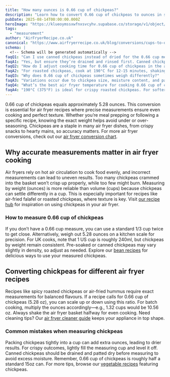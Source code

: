 ```yaml
---
title: "How many ounces is 0.66 cup of chickpeas?"
description: "Learn how to convert 0.66 cup of chickpeas to ounces in seconds. Perfect for air fryer recipes and precise cooking measurements!"
pubDate: 2025-08-14T00:00:00.000Z
heroImage: "https://klueoymssxwfnxsvcyhv.supabase.co/storage/v1/object/public/Shmucket/how-many-ounces-is-0-66-cup-of-chickpeas.webp"
tags:
  - "measurement"
author: "AirFryerRecipe.co.uk"
canonical: "https://www.airfryerrecipe.co.uk/blog/conversions/cups-to-ounces/how-many-ounces-is-0-66-cup-of-chickpeas"
schema: |
  <!-- Schema will be generated automatically -->
faqQ1: "Can I use canned chickpeas instead of dried for the 0.66 cup measurement?"
faqA1: "Yes, but ensure they’re drained and rinsed first. Canned chickpeas weigh slightly more due to moisture, so pat them dry before measuring 0.66 cup (5.28 oz) for accurate results in air fryer recipes."
faqQ2: "How do I adjust cooking time for 0.66 cup of chickpeas in the air fryer?"
faqA2: "For roasted chickpeas, cook at 190°C for 12-15 minutes, shaking halfway. Adjust time based on your air fryer model and desired crispiness. Smaller batches may cook faster, so check frequently."
faqQ3: "Why does 0.66 cup of chickpeas sometimes weigh differently?"
faqA3: "Variations occur due to chickpea size, moisture content, and packing density. Always use a scale for precision, especially for air fryer recipes where even cooking is crucial."
faqQ4: "What’s the best air fryer temperature for cooking 0.66 cup of chickpeas?"
faqA4: "190°C (375°F) is ideal for crispy roasted chickpeas. For softer results (e.g., falafel), try 180°C (350°F). Preheat your air fryer for consistent outcomes."
---
```

<p>0.66 cup of chickpeas equals approximately 5.28 ounces. This conversion is essential for air fryer recipes where precise measurements ensure even cooking and perfect texture. Whether you’re meal prepping or following a specific recipe, knowing the exact weight helps avoid under or over-seasoning. Chickpeas are a staple in many air fryer dishes, from crispy snacks to hearty mains, so accuracy matters. For more air fryer conversions, check out our <a href=https://www.airfryerrecipe.co.uk/air-fryer-conversion-chart>air fryer conversion chart</a>.</p>  

<h2>Why accurate measurements matter in air fryer cooking</h2>  
<p>Air fryers rely on hot air circulation to cook food evenly, and incorrect measurements can lead to uneven results. Too many chickpeas crammed into the basket won’t crisp up properly, while too few might burn. Measuring by weight (ounces) is more reliable than volume (cups) because chickpeas can settle differently in a cup. This is especially important for recipes like air-fried falafel or roasted chickpeas, where texture is key. Visit <a href=https://www.airfryerrecipe.co.uk/recipes>our recipe hub</a> for inspiration on using chickpeas in your air fryer.</p>  

<h3>How to measure 0.66 cup of chickpeas</h3>  
<p>If you don’t have a 0.66 cup measure, you can use a standard 1/3 cup twice to get close. Alternatively, weigh out 5.28 ounces on a kitchen scale for precision. For UK cooks, note that 1 US cup is roughly 240ml, but chickpeas by weight remain consistent. Pre-soaked or canned chickpeas may vary slightly in density, so adjust as needed. Explore our <a href=https://www.airfryerrecipe.co.uk/recipe-category/beans>bean recipes</a> for delicious ways to use your measured chickpeas.</p>  

<h2>Converting chickpeas for different air fryer recipes</h2>  
<p>Recipes like spicy roasted chickpeas or air-fried hummus require exact measurements for balanced flavours. If a recipe calls for 0.66 cup of chickpeas (5.28 oz), you can scale up or down using this ratio. For batch cooking, multiply the ounces accordingly—e.g., 1.32 cups would be 10.56 oz. Always shake the air fryer basket halfway for even cooking. Need cleaning tips? Our <a href=https://www.airfryerrecipe.co.uk/air-fryer-cleaner>air fryer cleaner guide</a> keeps your appliance in top shape.</p>  

<h3>Common mistakes when measuring chickpeas</h3>  
<p>Packing chickpeas tightly into a cup can add extra ounces, leading to drier results. For crispy outcomes, lightly fill the measuring cup and level it off. Canned chickpeas should be drained and patted dry before measuring to avoid excess moisture. Remember, 0.66 cup of chickpeas is roughly half a standard 15oz can. For more tips, browse our <a href=https://www.airfryerrecipe.co.uk/recipe-category/vegetables>vegetable recipes</a> featuring chickpeas.</p>
